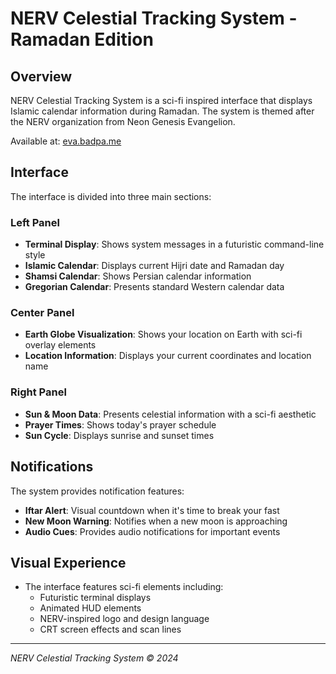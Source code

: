 # NERV Celestial Tracking System - Ramadan Edition

## Overview

NERV Celestial Tracking System is a sci-fi inspired interface that displays Islamic calendar information during Ramadan. The system is themed after the NERV organization from Neon Genesis Evangelion.

Available at: [eva.badpa.me](https://eva.badpa.me)

## Interface

The interface is divided into three main sections:

### Left Panel

- **Terminal Display**: Shows system messages in a futuristic command-line style
- **Islamic Calendar**: Displays current Hijri date and Ramadan day
- **Shamsi Calendar**: Shows Persian calendar information
- **Gregorian Calendar**: Presents standard Western calendar data

### Center Panel

- **Earth Globe Visualization**: Shows your location on Earth with sci-fi overlay elements
- **Location Information**: Displays your current coordinates and location name

### Right Panel

- **Sun & Moon Data**: Presents celestial information with a sci-fi aesthetic
- **Prayer Times**: Shows today's prayer schedule
- **Sun Cycle**: Displays sunrise and sunset times

## Notifications

The system provides notification features:

- **Iftar Alert**: Visual countdown when it's time to break your fast
- **New Moon Warning**: Notifies when a new moon is approaching
- **Audio Cues**: Provides audio notifications for important events

## Visual Experience

- The interface features sci-fi elements including:
  - Futuristic terminal displays
  - Animated HUD elements
  - NERV-inspired logo and design language
  - CRT screen effects and scan lines

---

_NERV Celestial Tracking System © 2024_

